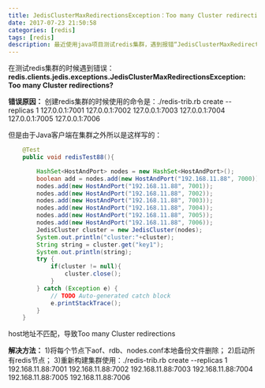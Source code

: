 ```yaml
---
title: JedisClusterMaxRedirectionsException：Too many Cluster redirections
date: 2017-07-23 21:50:58
categories: [redis]
tags: [redis]
description: 最近使用java项目测试redis集群，遇到报错“JedisClusterMaxRedirectionsException：Too many Cluster redirections”。
---
```


在测试redis集群的时候遇到错误： 
**redis.clients.jedis.exceptions.JedisClusterMaxRedirectionsException: Too many Cluster redirections?**

**错误原因：** 
创建redis集群的时候使用的命令是：./redis-trib.rb create --replicas 1 127.0.0.1:7001 127.0.0.1:7002  127.0.0.1:7003 127.0.0.1:7004  127.0.0.1:7005  127.0.0.1:7006

但是由于Java客户端在集群之外所以是这样写的：
```java
    @Test
	public void redisTest88(){

		HashSet<HostAndPort> nodes = new HashSet<HostAndPort>();
		boolean add = nodes.add(new HostAndPort("192.168.11.88", 7000));
		nodes.add(new HostAndPort("192.168.11.88", 7001));
		nodes.add(new HostAndPort("192.168.11.88", 7002));
		nodes.add(new HostAndPort("192.168.11.88", 7003));
		nodes.add(new HostAndPort("192.168.11.88", 7004));
		nodes.add(new HostAndPort("192.168.11.88", 7005));
		nodes.add(new HostAndPort("192.168.11.88", 7006));
		JedisCluster cluster = new JedisCluster(nodes);
		System.out.println("cluster:"+cluster);
		String string = cluster.get("key1");
		System.out.println(string);
		try {
			if(cluster != null){
				cluster.close();
			}
		} catch (Exception e) {
			// TODO Auto-generated catch block
			e.printStackTrace();
		}
	}

```
host地址不匹配，导致Too many Cluster redirections 

**解决方法：** 
1)将每个节点下aof、rdb、nodes.conf本地备份文件删除； 
2)启动所有redis节点； 
3)重新构建集群使用：./redis-trib.rb create --replicas 1 192.168.11.88:7001 192.168.11.88:7002  192.168.11.88:7003  192.168.11.88:7004  192.168.11.88:7005  192.168.11.88:7006 